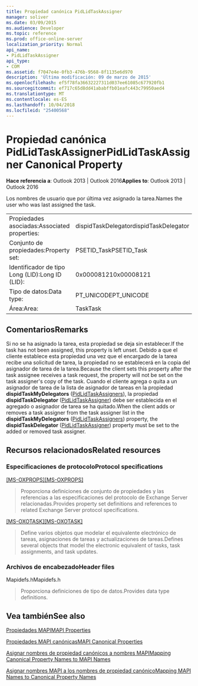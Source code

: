 ```yaml
---
title: Propiedad canónica PidLidTaskAssigner
manager: soliver
ms.date: 03/09/2015
ms.audience: Developer
ms.topic: reference
ms.prod: office-online-server
localization_priority: Normal
api_name:
- PidLidTaskAssigner
api_type:
- COM
ms.assetid: f7047e4e-0fb3-476b-9568-8f1135e6d970
description: 'Última modificación: 09 de marzo de 2015'
ms.openlocfilehash: ef5f78fa36632227311d037ee61085c677920fb1
ms.sourcegitcommit: ef717c65d8dd41ababffb01eafc443c79950aed4
ms.translationtype: MT
ms.contentlocale: es-ES
ms.lasthandoff: 10/04/2018
ms.locfileid: "25400568"
---
```

# <a name="pidlidtaskassigner-canonical-property"></a><span data-ttu-id="25c12-103">Propiedad canónica PidLidTaskAssigner</span><span class="sxs-lookup"><span data-stu-id="25c12-103">PidLidTaskAssigner Canonical Property</span></span>

  
  
<span data-ttu-id="25c12-104">**Hace referencia a**: Outlook 2013 | Outlook 2016</span><span class="sxs-lookup"><span data-stu-id="25c12-104">**Applies to**: Outlook 2013 | Outlook 2016</span></span> 
  
 <span data-ttu-id="25c12-105">Los nombres de usuario que por última vez asignado la tarea.</span><span class="sxs-lookup"><span data-stu-id="25c12-105">Names the user who was last assigned the task.</span></span> 
  
|||
|:-----|:-----|
|<span data-ttu-id="25c12-106">Propiedades asociadas:</span><span class="sxs-lookup"><span data-stu-id="25c12-106">Associated properties:</span></span>  <br/> |<span data-ttu-id="25c12-107">dispidTaskDelegator</span><span class="sxs-lookup"><span data-stu-id="25c12-107">dispidTaskDelegator</span></span>  <br/> |
|<span data-ttu-id="25c12-108">Conjunto de propiedades:</span><span class="sxs-lookup"><span data-stu-id="25c12-108">Property set:</span></span>  <br/> |<span data-ttu-id="25c12-109">PSETID_Task</span><span class="sxs-lookup"><span data-stu-id="25c12-109">PSETID_Task</span></span>  <br/> |
|<span data-ttu-id="25c12-110">Identificador de tipo Long (LID):</span><span class="sxs-lookup"><span data-stu-id="25c12-110">Long ID (LID):</span></span>  <br/> |<span data-ttu-id="25c12-111">0x00008121</span><span class="sxs-lookup"><span data-stu-id="25c12-111">0x00008121</span></span>  <br/> |
|<span data-ttu-id="25c12-112">Tipo de datos:</span><span class="sxs-lookup"><span data-stu-id="25c12-112">Data type:</span></span>  <br/> |<span data-ttu-id="25c12-113">PT_UNICODE</span><span class="sxs-lookup"><span data-stu-id="25c12-113">PT_UNICODE</span></span>  <br/> |
|<span data-ttu-id="25c12-114">Área:</span><span class="sxs-lookup"><span data-stu-id="25c12-114">Area:</span></span>  <br/> |<span data-ttu-id="25c12-115">Task</span><span class="sxs-lookup"><span data-stu-id="25c12-115">Task</span></span>  <br/> |
   
## <a name="remarks"></a><span data-ttu-id="25c12-116">Comentarios</span><span class="sxs-lookup"><span data-stu-id="25c12-116">Remarks</span></span>

<span data-ttu-id="25c12-117">Si no se ha asignado la tarea, esta propiedad se deja sin establecer.</span><span class="sxs-lookup"><span data-stu-id="25c12-117">If the task has not been assigned, this property is left unset.</span></span> <span data-ttu-id="25c12-118">Debido a que el cliente establece esta propiedad una vez que el encargado de la tarea recibe una solicitud de tarea, la propiedad no se establecerá en la copia del asignador de tarea de la tarea.</span><span class="sxs-lookup"><span data-stu-id="25c12-118">Because the client sets this property after the task assignee receives a task request, the property will not be set on the task assigner's copy of the task.</span></span> <span data-ttu-id="25c12-119">Cuando el cliente agrega o quita a un asignador de tarea de la lista de asignador de tareas en la propiedad **dispidTaskMyDelegators** ([PidLidTaskAssigners](pidlidtaskassigners-canonical-property.md)), la propiedad **dispidTaskDelegator** ([PidLidTaskAssigner](pidlidtaskassigner-canonical-property.md)) debe ser establecida en el agregado o asignador de tarea se ha quitado.</span><span class="sxs-lookup"><span data-stu-id="25c12-119">When the client adds or removes a task assigner from the task assigner list in the **dispidTaskMyDelegators** ([PidLidTaskAssigners](pidlidtaskassigners-canonical-property.md)) property, the **dispidTaskDelegator** ([PidLidTaskAssigner](pidlidtaskassigner-canonical-property.md)) property must be set to the added or removed task assigner.</span></span>
  
## <a name="related-resources"></a><span data-ttu-id="25c12-120">Recursos relacionados</span><span class="sxs-lookup"><span data-stu-id="25c12-120">Related resources</span></span>

### <a name="protocol-specifications"></a><span data-ttu-id="25c12-121">Especificaciones de protocolo</span><span class="sxs-lookup"><span data-stu-id="25c12-121">Protocol specifications</span></span>

<span data-ttu-id="25c12-122">[[MS-OXPROPS]](https://msdn.microsoft.com/library/f6ab1613-aefe-447d-a49c-18217230b148%28Office.15%29.aspx)</span><span class="sxs-lookup"><span data-stu-id="25c12-122">[[MS-OXPROPS]](https://msdn.microsoft.com/library/f6ab1613-aefe-447d-a49c-18217230b148%28Office.15%29.aspx)</span></span>
  
> <span data-ttu-id="25c12-123">Proporciona definiciones de conjunto de propiedades y las referencias a las especificaciones del protocolo de Exchange Server relacionadas.</span><span class="sxs-lookup"><span data-stu-id="25c12-123">Provides property set definitions and references to related Exchange Server protocol specifications.</span></span>
    
<span data-ttu-id="25c12-124">[[MS-OXOTASK]](https://msdn.microsoft.com/library/55600ec0-6195-4730-8436-59c7931ef27e%28Office.15%29.aspx)</span><span class="sxs-lookup"><span data-stu-id="25c12-124">[[MS-OXOTASK]](https://msdn.microsoft.com/library/55600ec0-6195-4730-8436-59c7931ef27e%28Office.15%29.aspx)</span></span>
  
> <span data-ttu-id="25c12-125">Define varios objetos que modelar el equivalente electrónico de tareas, asignaciones de tareas y actualizaciones de tareas.</span><span class="sxs-lookup"><span data-stu-id="25c12-125">Defines several objects that model the electronic equivalent of tasks, task assignments, and task updates.</span></span>
    
### <a name="header-files"></a><span data-ttu-id="25c12-126">Archivos de encabezado</span><span class="sxs-lookup"><span data-stu-id="25c12-126">Header files</span></span>

<span data-ttu-id="25c12-127">Mapidefs.h</span><span class="sxs-lookup"><span data-stu-id="25c12-127">Mapidefs.h</span></span>
  
> <span data-ttu-id="25c12-128">Proporciona definiciones de tipo de datos.</span><span class="sxs-lookup"><span data-stu-id="25c12-128">Provides data type definitions.</span></span>
    
## <a name="see-also"></a><span data-ttu-id="25c12-129">Vea también</span><span class="sxs-lookup"><span data-stu-id="25c12-129">See also</span></span>



[<span data-ttu-id="25c12-130">Propiedades MAPI</span><span class="sxs-lookup"><span data-stu-id="25c12-130">MAPI Properties</span></span>](mapi-properties.md)
  
[<span data-ttu-id="25c12-131">Propiedades MAPI canónicas</span><span class="sxs-lookup"><span data-stu-id="25c12-131">MAPI Canonical Properties</span></span>](mapi-canonical-properties.md)
  
[<span data-ttu-id="25c12-132">Asignar nombres de propiedad canónicos a nombres MAPI</span><span class="sxs-lookup"><span data-stu-id="25c12-132">Mapping Canonical Property Names to MAPI Names</span></span>](mapping-canonical-property-names-to-mapi-names.md)
  
[<span data-ttu-id="25c12-133">Asignar nombres MAPI a los nombres de propiedad canónico</span><span class="sxs-lookup"><span data-stu-id="25c12-133">Mapping MAPI Names to Canonical Property Names</span></span>](mapping-mapi-names-to-canonical-property-names.md)

